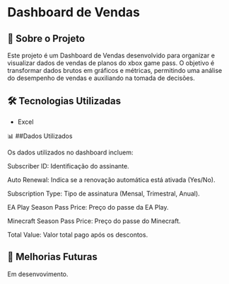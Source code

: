 # Dashboard de Vendas

## 📌 Sobre o Projeto

Este projeto é um Dashboard de Vendas desenvolvido para organizar e visualizar dados de vendas de planos do xbox game pass. O objetivo é transformar dados brutos em gráficos e métricas, permitindo uma análise do desempenho de vendas e auxiliando na tomada de decisões.

## 🛠️ Tecnologias Utilizadas

- Excel

📊 ##Dados Utilizados

Os dados utilizados no dashboard incluem:

Subscriber ID: Identificação do assinante.

Auto Renewal: Indica se a renovação automática está ativada (Yes/No).

Subscription Type: Tipo de assinatura (Mensal, Trimestral, Anual).

EA Play Season Pass Price: Preço do passe da EA Play.

Minecraft Season Pass Price: Preço do passe do Minecraft.

Total Value: Valor total pago após os descontos.

## 📌 Melhorias Futuras

Em desenvovimento.
 
